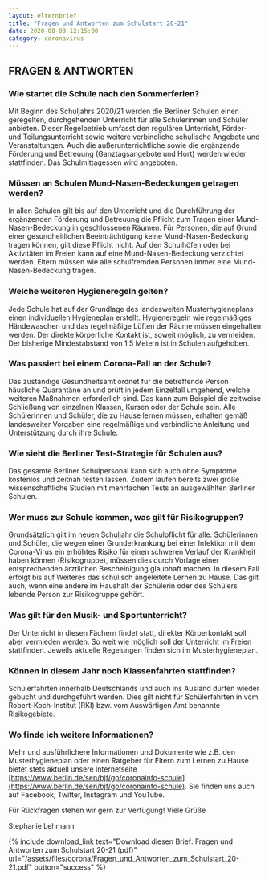 ```yaml
---
layout: elternbrief
title: "Fragen und Antworten zum Schulstart 20-21"
date: 2020-08-03 12:15:00
category: coronavirus
---
```



## FRAGEN & ANTWORTEN

### Wie startet die Schule nach den Sommerferien?
Mit Beginn des Schuljahrs 2020/21 werden die Berliner Schulen einen geregelten, durchgehenden
Unterricht für alle Schülerinnen und Schüler anbieten. Dieser Regelbetrieb umfasst den regulären Unterricht,
Förder- und Teilungsunterricht sowie weitere verbindliche schulische Angebote und Veranstaltungen.
Auch die außerunterrichtliche sowie die ergänzende Förderung und Betreuung (Ganztagsangebote und Hort)
werden wieder stattfinden. Das Schulmittagessen wird angeboten.

### Müssen an Schulen Mund-Nasen-Bedeckungen getragen werden?
In allen Schulen gilt bis auf den Unterricht und die Durchführung der ergänzenden Förderung und Betreuung
die Pflicht zum Tragen einer Mund-Nasen-Bedeckung in geschlossenen Räumen. Für Personen, die auf Grund einer
gesundheitlichen Beeinträchtigung keine Mund-Nasen-Bedeckung tragen können, gilt diese Pflicht nicht. Auf den
Schulhöfen oder bei Aktivitäten im Freien kann auf eine Mund-Nasen-Bedeckung verzichtet werden. Eltern müssen
wie alle schulfremden Personen immer eine Mund-Nasen-Bedeckung tragen.

### Welche weiteren Hygieneregeln gelten?
Jede Schule hat auf der Grundlage des landesweiten Musterhygieneplans einen individuellen Hygieneplan erstellt.
Hygieneregeln wie regelmäßiges Händewaschen und das regelmäßige Lüften der Räume müssen eingehalten
werden. Der direkte körperliche Kontakt ist, soweit möglich, zu vermeiden. Der bisherige Mindestabstand von 1,5
Metern ist in Schulen aufgehoben.

### Was passiert bei einem Corona-Fall an der Schule?
Das zuständige Gesundheitsamt ordnet für die betreffende Person häusliche Quarantäne an und prüft in jedem
Einzelfall umgehend, welche weiteren Maßnahmen erforderlich sind. Das kann zum Beispiel die zeitweise
Schließung von einzelnen Klassen, Kursen oder der Schule sein. Alle Schülerinnen und Schüler, die zu Hause lernen
müssen, erhalten gemäß landesweiter Vorgaben eine regelmäßige und verbindliche Anleitung und Unterstützung
durch ihre Schule.

### Wie sieht die Berliner Test-Strategie für Schulen aus?
Das gesamte Berliner Schulpersonal kann sich auch ohne Symptome kostenlos und zeitnah testen lassen. Zudem
laufen bereits zwei große wissenschaftliche Studien mit mehrfachen Tests an ausgewählten Berliner Schulen.

### Wer muss zur Schule kommen, was gilt für Risikogruppen?
Grundsätzlich gilt im neuen Schuljahr die Schulpflicht für alle.
Schülerinnen und Schüler, die wegen einer Grunderkrankung bei einer Infektion mit dem Corona-Virus ein erhöhtes
Risiko für einen schweren Verlauf der Krankheit haben können (Risikogruppe), müssen dies durch Vorlage einer
entsprechenden ärztlichen Bescheinigung glaubhaft machen. In diesem Fall erfolgt bis auf Weiteres das schulisch
angeleitete Lernen zu Hause. Das gilt auch, wenn eine andere im Haushalt der Schülerin oder des Schülers lebende
Person zur Risikogruppe gehört.

### Was gilt für den Musik- und Sportunterricht?
Der Unterricht in diesen Fächern findet statt, direkter Körperkontakt soll aber vermieden werden. So weit wie
möglich soll der Unterricht im Freien stattfinden. Jeweils aktuelle Regelungen finden sich im Musterhygieneplan.

### Können in diesem Jahr noch Klassenfahrten stattfinden?
Schülerfahrten innerhalb Deutschlands und auch ins Ausland dürfen wieder gebucht und durchgeführt werden. Dies
gilt nicht für Schülerfahrten in vom Robert-Koch-Institut (RKI) bzw. vom Auswärtigen Amt benannte Risikogebiete.

### Wo finde ich weitere Informationen?
Mehr und ausführlichere Informationen und Dokumente wie z.B. den Musterhygieneplan oder einen Ratgeber für Eltern zum
Lernen zu Hause bietet stets aktuell unsere Internetseite
[https://www.berlin.de/sen/bjf/go/coronainfo-schule](https://www.berlin.de/sen/bjf/go/coronainfo-schule).
Sie finden uns auch auf Facebook, Twitter, Instagram und YouTube.

Für Rückfragen stehen wir gern zur Verfügung!
Viele Grüße

Stephanie Lehmann

{% include download_link text="Download diesen Brief: Fragen und Antworten zum Schulstart 20-21 (pdf)" url="/assets/files/corona/Fragen_und_Antworten_zum_Schulstart_20-21.pdf" button="success" %}

